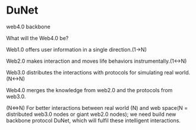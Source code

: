 # DuNet
web4.0 backbone


What will the Web4.0 be?

Web1.0 offers user information in a single direction.(1->N)

Web2.0 makes interaction and moves life behaviors instrumentally.(1<->N)

Web3.0 distributes the interactions with protocols for simulating real world.(N<->N)

Web4.0 merges the knowledge from web2.0 and the protocols from web3.0.

(N<=>N) 
For better interactions between real world (N) and web space(N = distributed web3.0 nodes or giant web2.0 nodes); we need build new backbone protocol DuNet, which will fulfil these intelligent interactions.
